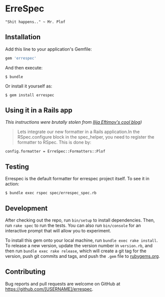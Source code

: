 # ErreSpec

    "Shit happens.." ~ Mr. Plof

## Installation

Add this line to your application's Gemfile:

```ruby
gem 'errespec'
```

And then execute:

    $ bundle

Or install it yourself as:

    $ gem install errespec

## Using it in a Rails app

*This instructions were brutally stolen from [Ilija Eftimov's cool blog](https://ieftimov.com/how-to-write-rspec-formatters-from-scratch))*

> Lets integrate our new formatter in a Rails application.In the RSpec.configure block in the spec_helper, you need to register the formatter to RSpec. This is done by:

    config.formatter = ErreSpec::Formatters::Plof

## Testing

Errespec is the default formatter for errespec project itself. To see it in action:

    $ bundle exec rspec spec/errespec_spec.rb

## Development

After checking out the repo, run `bin/setup` to install dependencies. Then, run `rake spec` to run the tests. You can also run `bin/console` for an interactive prompt that will allow you to experiment.

To install this gem onto your local machine, run `bundle exec rake install`. To release a new version, update the version number in `version.rb`, and then run `bundle exec rake release`, which will create a git tag for the version, push git commits and tags, and push the `.gem` file to [rubygems.org](https://rubygems.org).

## Contributing

Bug reports and pull requests are welcome on GitHub at https://github.com/[USERNAME]/errespec.
